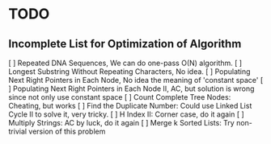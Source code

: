 # TODO

## Incomplete List for Optimization of Algorithm 

[ ] Repeated DNA Sequences, We can do one-pass O(N) algorithm. 
[ ] Longest Substring Without Repeating Characters, No idea. 
[ ] Populating Next Right Pointers in Each Node, No idea the meaning of 'constant space'
[ ] Populating Next Right Pointers in Each Node II, AC, but solution is wrong since not only use constant space
[ ] Count Complete Tree Nodes: Cheating, but works 
[ ] Find the Duplicate Number: Could use Linked List Cycle II to solve it, very tricky.
[ ] H Index II: Corner case, do it again 
[ ] Multiply Strings: AC by luck, do it again 
[ ] Merge k Sorted Lists: Try non-trivial version of this problem